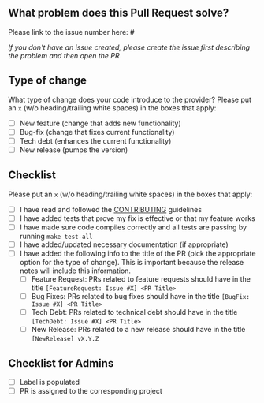 ## What problem does this Pull Request solve?

Please link to the issue number here: # 
                                                              
*If you don't have an issue created, please create the issue first describing the problem and then open the PR*

## Type of change

What type of change does your code introduce to the provider? Please put an `x` (w/o heading/trailing white spaces) in the boxes that apply:

- [ ] New feature (change that adds new functionality)
- [ ] Bug-fix (change that fixes current functionality)
- [ ] Tech debt (enhances the current functionality)
- [ ] New release (pumps the version)

## Checklist

Please put an `x` (w/o heading/trailing white spaces) in the boxes that apply:

- [ ] I have read and followed the [CONTRIBUTING](https://github.com/dikhan/terraform-provider-api/blob/master/.github/CONTRIBUTING.md) guidelines
- [ ] I have added tests that prove my fix is effective or that my feature works
- [ ] I have made sure code compiles correctly and all tests are passing by running `make test-all`
- [ ] I have added/updated necessary documentation (if appropriate)
- [ ] I have added the following info to the title of the PR (pick the appropriate option for the type of change). This is important because the release notes will include this information.
  - [ ] Feature Request: PRs related to feature requests should have in the title `[FeatureRequest: Issue #X] <PR Title>`
  - [ ] Bug Fixes: PRs related to bug fixes should have in the title `[BugFix: Issue #X] <PR Title>`
  - [ ] Tech Debt: PRs related to technical debt should have in the title `[TechDebt: Issue #X] <PR Title>` 
  - [ ] New Release: PRs related to a new release should have in the title `[NewRelease] vX.Y.Z`

## Checklist for Admins
- [ ] Label is populated
- [ ] PR is assigned to the corresponding project